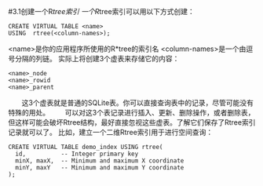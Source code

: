 #3.1创建一个R*tree索引
一个R*tree索引可以用以下方式创建：

    CREATE VIRTUAL TABLE <name>
    USING  rtree(<column-names>);
&lt;name>是你的应用程序所使用的R*tree的索引名
&lt;column-names>是一个由逗号分隔的列链。
实际上将创建3个虚表来存储它的内容：

    <name>_node
    <name>_rowid
    <name>_parent

&nbsp;&nbsp;&nbsp;&nbsp;&nbsp;&nbsp;&nbsp;这3个虚表就是普通的SQLite表。你可以直接查询表中的记录，尽管可能没有特殊的用处。
&nbsp;&nbsp;&nbsp;&nbsp;&nbsp;&nbsp;&nbsp;可以对这3个表记录进行插入、更新、删除操作，或者删除表，但这样可能会破坏Rtree结构，最好直接忽视这些虚表。了解它们保存了Rtree索引记录就可以了。
比如，建立一个二维Rtree索引用于进行空间查询：

    CREATE VIRTUAL TABLE demo_index USING rtree(
      id,          -- Integer primary key
      minX, maxX,  -- Minimum and maximum X coordinate
      minY, maxY   -- Minimum and maximum Y coordinate
    );
